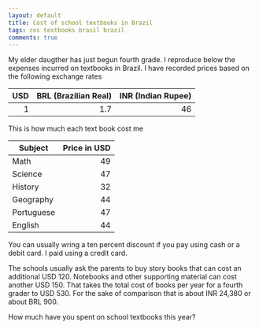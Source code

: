 ```yaml
---
layout: default
title: Cost of school textbooks in Brazil
tags: cos textbooks brasil brazil
comments: true
---
```


My elder daugther has just begun fourth grade. I reproduce below the expenses incurred on textbooks in Brazil. I have recorded prices based on the following exchange rates

| USD  | BRL (Brazilian Real) | INR (Indian Rupee) |
| ---: | -------------------: | -----------------: |
|    1 |                  1.7 |                 46 |

This is how much each text book cost me

|  Subject   | Price in USD |
| ---------- | -----------: |
| Math       | 49           |
| Science    | 47           |
| History    | 32           |
| Geography  | 44           |
| Portuguese | 47           |
| English    | 44           |

You can usually wring a ten percent discount if you pay using cash or a debit card. I paid using a credit card.

The schools usually ask the parents to buy story books that can cost an additional USD 120. Notebooks and other supporting material can cost another USD 150. That takes the total cost of books per year for a fourth grader to USD 530. For the sake of comparison that is about INR 24,380 or about BRL 900.

How much have you spent on school textbooks this year?
